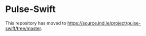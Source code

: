 Pulse-Swift
==============

This repository has moved to <https://source.ind.ie/project/pulse-swift/tree/master>.